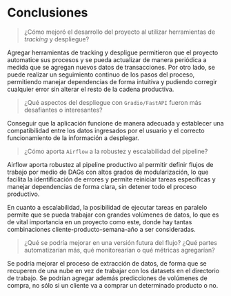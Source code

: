 # Conclusiones

> ¿Cómo mejoró el desarrollo del proyecto al utilizar herramientas de *tracking* y despliegue?

Agregar herramientas de tracking y despligue permitieron que el proyecto automatice sus procesos y se pueda actualizar de manera periódica a medida que se agregan nuevos datos de transacciones. Por otro lado, se puede realizar un seguimiento continuo de los pasos del proceso, permitiendo manejar dependencias de forma intuitiva y pudiendo corregir cualquier error sin alterar el resto de la cadena productiva.

> ¿Qué aspectos del despliegue con `Gradio/FastAPI` fueron más desafiantes o interesantes?

Conseguir que la aplicación funcione de manera adecuada y establecer una compatibilidad entre los datos ingresados por el usuario y el correcto funcionamiento de la información a desplegar.

> ¿Cómo aporta `Airflow` a la robustez y escalabilidad del pipeline?

Airflow aporta robustez al pipeline productivo al permitir definir flujos de trabajo por medio de DAGs con altos grados de modularización, lo que facilita la identificación de errores y permite reiniciar tareas específicas y manejar dependencias de forma clara, sin detener todo el proceso productivo.

En cuanto a escalabilidad, la posibilidad de ejecutar tareas en paralelo permite que se pueda trabajar con grandes volúmenes de datos, lo que es de vital importancia en un proyecto como este, donde hay tantas combinaciones cliente-producto-semana-año a ser consideradas.

> ¿Qué se podría mejorar en una versión futura del flujo? ¿Qué partes automatizarían más, qué monitorearían o qué métricas agregarían?

Se podría mejorar el proceso de extracción de datos, de forma que se recuperen de una nube en vez de trabajar con los datasets en el directorio de trabajo. Se podrían agregar además predicciones de volúmenes de compra, no sólo si un cliente va a comprar un determinado producto o no.
